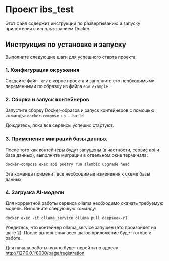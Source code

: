 # Проект ibs_test

Этот файл содержит инструкции по развертыванию и запуску приложения с использованием Docker.

## Инструкция по установке и запуску

Выполните следующие шаги для успешного старта проекта.

### 1. Конфигурация окружения
Создайте файл `.env` в корне проекта и заполните его необходимыми переменными по образцу из файла 
`env.example.`

### 2. Сборка и запуск контейнеров
Запустите сборку Docker-образов и запуск контейнеров с помощью команды:
`docker-compose up --build`

Дождитесь, пока все сервисы успешно стартуют.

### 3. Применение миграций базы данных

После того как контейнеры будут запущены (в частности, сервис api и база данных), выполните миграции в отдельном окне терминала:

`docker-compose exec api poetry run alembic upgrade head`

Эта команда применит все необходимые изменения к схеме базы данных.

### 4. Загрузка AI-модели

Для корректной работы сервиса ollama необходимо скачать требуемую модель. Выполните следующую команду:

`docker exec -it ollama_service ollama pull deepseek-r1`

Убедитесь, что контейнер ollama_service запущен (это произойдет на шаге 2).
После выполнения всех шагов приложение будет готово к работе.

Для начала работы нужно будет перейти по адресу http://127.0.0.1:8000/page/registration
